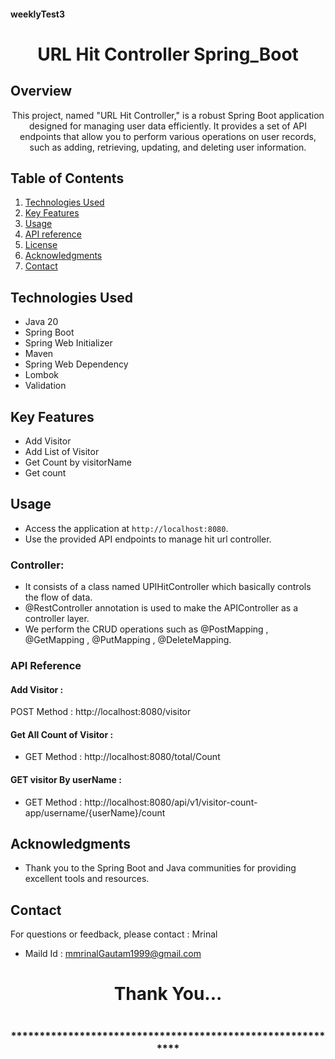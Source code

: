 #### weeklyTest3
# <h1 align = "center"> URL Hit Controller Spring_Boot </h1>


<!-- Project Description -->
## Overview
<p align="center">This project, named "URL Hit Controller," is a robust Spring Boot application designed for managing user data efficiently. It provides a set of API endpoints that allow you to perform various operations on user records, such as adding, retrieving, updating, and deleting user information. 
</p>

<!-- Table of Contents -->
## Table of Contents
1. [Technologies Used](#technologies-used)
2. [Key Features](#key-features)
3. [Usage](#usage)
4. [API reference](#api-reference)
5. [License](#license)
6. [Acknowledgments](#acknowledgments)
7. [Contact](#contact)

<!-- Technologies Used -->
## Technologies Used
- Java 20
- Spring Boot
- Spring Web Initializer
- Maven
- Spring Web Dependency
- Lombok
- Validation


<!-- Key Features -->
## Key Features
- Add Visitor
- Add List of Visitor
- Get Count by visitorName
- Get count

<!-- Usage -->
## Usage
- Access the application at `http://localhost:8080`.
- Use the provided API endpoints to manage hit url controller.

### Controller:
- It consists of a class named UPIHitController which basically controls the flow of data.
- @RestController annotation is used to make the APIController as a controller layer.
- We perform the CRUD operations such as @PostMapping , @GetMapping , @PutMapping , @DeleteMapping.

### API Reference

#### Add Visitor :
POST Method :  http://localhost:8080/visitor

#### Get All Count of Visitor :
 - GET Method : http://localhost:8080/total/Count

 #### GET visitor By userName :
 - GET Method :   http://localhost:8080/api/v1/visitor-count-app/username/{userName}/count






 <!-- Acknowledgments -->
## Acknowledgments
- Thank you to the Spring Boot and Java communities for providing excellent tools and resources.

<!-- Contact -->
## Contact
For questions or feedback, please contact : Mrinal   
- Maild Id : mmrinalGautam1999@gmail.com

<h1 align="center">Thank You...<h1>
<h3 align = "center"> ***********************************************************<h3>

